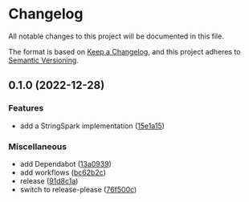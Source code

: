 # Changelog
All notable changes to this project will be documented in this file.

The format is based on [Keep a Changelog](https://keepachangelog.com/en/1.0.0/),
and this project adheres to [Semantic Versioning](https://semver.org/spec/v2.0.0.html).

## 0.1.0 (2022-12-28)


### Features

* add a StringSpark implementation ([15e1a15](https://github.com/ekroon/sparklines/commit/15e1a1517da293a1351c45656cc56778f1771ecd))


### Miscellaneous

* add Dependabot ([13a0939](https://github.com/ekroon/sparklines/commit/13a09398bb471f38fda778daf8c31c2c6fde0b21))
* add workflows ([bc62b2c](https://github.com/ekroon/sparklines/commit/bc62b2cc723f96cf04e0104c1819924095174816))
* release ([91d8c1a](https://github.com/ekroon/sparklines/commit/91d8c1af9978e9b09d7c071acf31ea8c9911b8de))
* switch to release-please ([76f500c](https://github.com/ekroon/sparklines/commit/76f500c3f9d07b83c2c296e48c3729388915af31))
